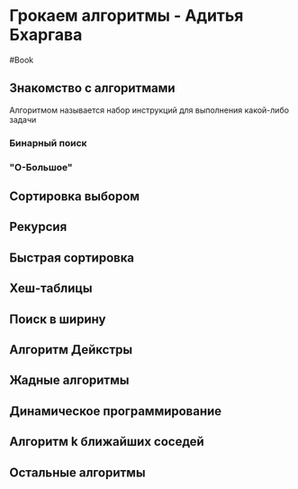 # Грокаем алгоритмы - Адитья Бхаргава
#Book 

## Знакомство с алгоритмами

Алгоритмом называется набор инструкций для выполнения какой-либо задачи





### Бинарный поиск





### "О-Большое"






## Сортировка выбором



## Рекурсия




## Быстрая сортировка





## Хеш-таблицы




## Поиск в ширину





## Алгоритм Дейкстры



## Жадные алгоритмы



## Динамическое программирование



## Алгоритм k ближайших соседей




## Остальные алгоритмы


